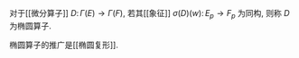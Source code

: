 
对于[[微分算子]] $D\colon \Gamma(E)\to \Gamma(F)$, 若其[[象征]] $\sigma(D)(w)\colon E_p\to F_p$ 为同构, 则称 $D$ 为椭圆算子.

椭圆算子的推广是[[椭圆复形]].